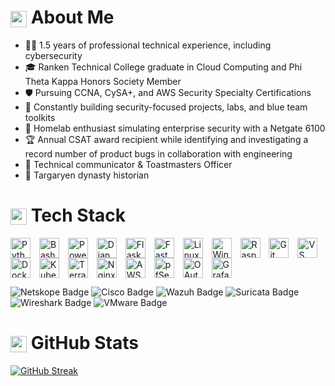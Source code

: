 # <img src="https://www.gstatic.com/android/keyboard/emojikitchen/20240530/u1f409/u1f409_u1f525.png?fbx" width="26" height="26" style="vertical-align: middle;" alt="red dragon"/> About Me
- 👷‍♂️ 1.5 years of professional technical experience, including cybersecurity
- 🎓 Ranken Technical College graduate in Cloud Computing and Phi Theta Kappa Honors Society Member 
- 🛡️ Pursuing CCNA, CySA+, and AWS Security Specialty Certifications
- 🔬 Constantly building security-focused projects, labs, and blue team toolkits
- 🧱 Homelab enthusiast simulating enterprise security with a Netgate 6100
- 🏆 Annual CSAT award recipient while identifying and investigating a record number of product bugs in collaboration with engineering
- 🎤 Technical communicator & Toastmasters Officer
- 📜 Targaryen dynasty historian

# <img src="https://www.gstatic.com/android/keyboard/emojikitchen/20240530/u1f4bb/u1f4bb_u1f30c.png?fbx" width="26" height="26" style="vertical-align: middle;" alt="magic laptop"/> Tech Stack

<p>
  <img src="https://cdn.jsdelivr.net/gh/devicons/devicon@latest/icons/python/python-original.svg" alt="Python Icon" height="32px" style="padding-right:10px; vertical-align: middle;" />
  <img src="https://cdn.jsdelivr.net/gh/devicons/devicon@latest/icons/bash/bash-original.svg" alt="Bash Icon" height="32px" style="padding-right:10px; vertical-align: middle;" />
  <img src="https://cdn.jsdelivr.net/gh/devicons/devicon@latest/icons/powershell/powershell-original.svg" alt="PowerShell Icon" height="32px" style="padding-right:10px; vertical-align: middle;" />
  <img src="https://cdn.jsdelivr.net/gh/devicons/devicon@latest/icons/django/django-plain.svg" alt="Django Icon" height="32px" style="padding-right:10px; vertical-align: middle;" />
  <img src="https://cdn.jsdelivr.net/gh/devicons/devicon@latest/icons/flask/flask-original.svg" alt="Flask Icon" height="32px" style="padding-right:10px; vertical-align: middle;" />
  <img src="https://cdn.jsdelivr.net/gh/devicons/devicon@latest/icons/fastapi/fastapi-original.svg" alt="FastAPI Icon" height="32px" style="padding-right:10px; vertical-align: middle;" />
  <img src="https://cdn.jsdelivr.net/gh/devicons/devicon@latest/icons/linux/linux-original.svg" alt="Linux Icon" height="32px" style="padding-right:10px; vertical-align: middle;" />
  <img src="https://cdn.jsdelivr.net/gh/devicons/devicon@latest/icons/windows11/windows11-original-wordmark.svg" alt="Windows 11 Icon" height="32px" style="padding-right:10px; vertical-align: middle;" />
  <img src="https://cdn.jsdelivr.net/gh/devicons/devicon@latest/icons/raspberrypi/raspberrypi-original.svg" alt="Raspberry Pi Icon" height="32px" style="padding-right:10px; vertical-align: middle;" />
  <img src="https://cdn.jsdelivr.net/gh/devicons/devicon@latest/icons/git/git-original.svg" alt="Git Icon" height="32px" style="padding-right:10px; vertical-align: middle;" />
  <img src="https://cdn.jsdelivr.net/gh/devicons/devicon@latest/icons/vscode/vscode-original.svg" alt="VS Code Icon" height="32px" style="padding-right:10px; vertical-align: middle;" />
  <img src="https://cdn.jsdelivr.net/gh/devicons/devicon@latest/icons/docker/docker-original-wordmark.svg" alt="Docker Icon" height="32px" style="padding-right:10px; vertical-align: middle;" />
  <img src="https://cdn.jsdelivr.net/gh/devicons/devicon@latest/icons/kubernetes/kubernetes-original.svg" alt="Kubernetes Icon" height="32px" style="padding-right:10px; vertical-align: middle;" />
  <img src="https://cdn.jsdelivr.net/gh/devicons/devicon@latest/icons/terraform/terraform-original.svg" alt="Terraform Icon" height="32px" style="padding-right:10px; vertical-align: middle;" />
  <img src="https://cdn.jsdelivr.net/gh/devicons/devicon@latest/icons/nginx/nginx-original.svg" alt="Nginx Icon" height="32px" style="padding-right:10px; vertical-align: middle;" />
  <img src="https://cdn.jsdelivr.net/gh/devicons/devicon@latest/icons/amazonwebservices/amazonwebservices-original-wordmark.svg" alt="AWS Icon" height="32px" style="padding-right:10px; vertical-align: middle;" />
  <img src="https://cdn.jsdelivr.net/gh/devicons/devicon@latest/icons/pfsense/pfsense-original.svg" alt="pfSense Icon" height="32px" style="padding-right:10px; vertical-align: middle;" />
  <img src="https://cdn.jsdelivr.net/gh/devicons/devicon@latest/icons/oauth/oauth-original.svg" alt="OAuth Icon" height="32px" style="padding-right:10px; vertical-align: middle;" />
  <img src="https://cdn.jsdelivr.net/gh/devicons/devicon@latest/icons/grafana/grafana-original-wordmark.svg" alt="Grafana Icon" height="32px" style="padding-right:10px; vertical-align: middle;" />
</p>

<img src="https://img.shields.io/badge/Netskope-SASE%20Firewall-orange?style=flat-square&logo=cloudflare&logoColor=white" alt="Netskope Badge" /> <img src="https://img.shields.io/badge/Cisco-Network%20Security-0c76e2?style=flat-square&logo=cisco&logoColor=white" alt="Cisco Badge" /> <img src="https://img.shields.io/badge/Wazuh-SIEM%20+%20XDR-005f99?style=flat-square&logo=splunk&logoColor=white" alt="Wazuh Badge" /> <img src="https://img.shields.io/badge/Suricata-Intrusion%20Detection-orange?style=flat-square&logo=shield&logoColor=white" alt="Suricata Badge" /> <img src="https://img.shields.io/badge/Wireshark-Network%20Analyzer-0e6ba8?style=flat-square&logo=gnuprivacyguard&logoColor=white" alt="Wireshark Badge" /> <img src="https://img.shields.io/badge/VMware-Virtualization-607078?style=flat-square&logo=virtualbox&logoColor=white" alt="VMware Badge" />

# <img src="https://www.gstatic.com/android/keyboard/emojikitchen/20231113/u1f4a1/u1f4a1_u1f451.png?fbx" width="26" height="26" style="vertical-align: middle;" alt="visionary idea emoji"/> GitHub Stats
<a href="https://git.io/streak-stats"> <img src="https://streak-stats.demolab.com?user=wehr-to&theme=blood-dark&border_radius=5" alt="GitHub Streak" /></a> 

